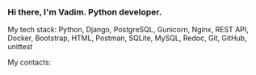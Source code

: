 ### Hi there, I'm Vadim. Python developer.

My tech stack:
Python, Django, PostgreSQL, Gunicorn, Nginx, REST API, Docker, Bootstrap, HTML, Postman, SQLite, MySQL, Redoc, Git, GitHub, unittest

My contacts:
